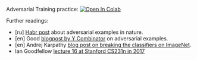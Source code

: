 Adversarial Training practice:
[![Open In Colab](https://colab.research.google.com/assets/colab-badge.svg)]()


Further readings:
* [ru] [Habr post](https://habr.com/ru/post/370541/) about adversarial examples in nature.
* [en] Good [blogpost by Y Combinator](https://blog.ycombinator.com/how-adversarial-attacks-work/) on adversarial examples.
* [en] Andrej Karpathy [blog post on breaking the classifiers on ImageNet](http://karpathy.github.io/2015/03/30/breaking-convnets/).
* Ian Goodfellow [lecture 16 at Stanford CS231n in 2017](https://www.youtube.com/watch?v=CIfsB_EYsVI)